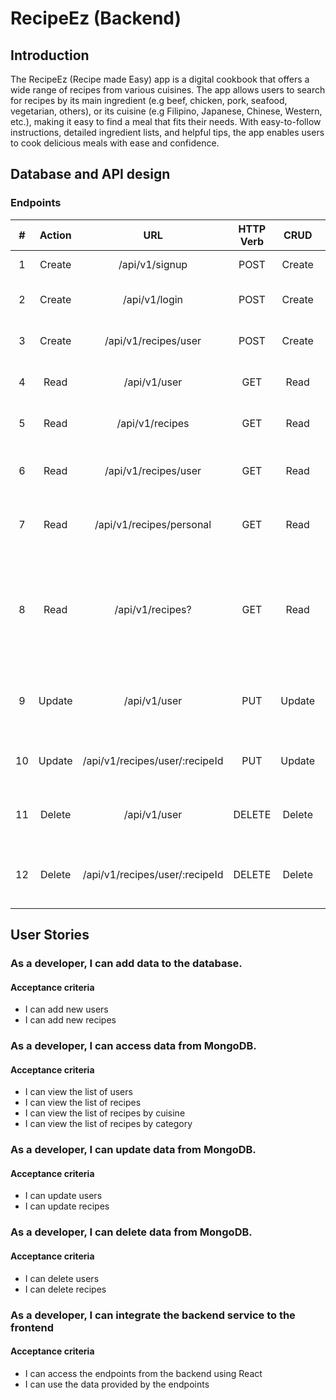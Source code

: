 # RecipeEz (Backend)

## Introduction

The RecipeEz (Recipe made Easy) app is a digital cookbook that offers a wide range of recipes from various cuisines. The app allows users to search for recipes by its main ingredient (e.g beef, chicken, pork, seafood, vegetarian, others), or its cuisine (e.g Filipino, Japanese, Chinese, Western, etc.), making it easy to find a meal that fits their needs. With easy-to-follow instructions, detailed ingredient lists, and helpful tips, the app enables users to cook delicious meals with ease and confidence.

## Database and API design

### Endpoints

|  #  | Action |              URL               | HTTP Verb |  CRUD  |                                           Description                                           |
| :-: | :----: | :----------------------------: | :-------: | :----: | :---------------------------------------------------------------------------------------------: |
|  1  | Create |         /api/v1/signup         |   POST    | Create |                                        Create a new user                                        |
|  2  | Create |         /api/v1/login          |   POST    | Create |                                    Create user session token                                    |
|  3  | Create |      /api/v1/recipes/user      |   POST    | Create |                                  User can create a new recipe                                   |
|  4  |  Read  |          /api/v1/user          |    GET    |  Read  |                                    Gets the details of user                                     |
|  5  |  Read  |        /api/v1/recipes         |    GET    |  Read  |                                 Gets the list of public recipes                                 |
|  6  |  Read  |      /api/v1/recipes/user      |    GET    |  Read  |                            Gets the list of public and user recipes                             |
|  7  |  Read  |    /api/v1/recipes/personal    |    GET    |  Read  |                               Gets the list of user recipes only                                |
|  8  |  Read  |        /api/v1/recipes?        |    GET    |  Read  | User can add a query parameter that will return the recipes that matches the cuisine & category |
|  9  | Update |          /api/v1/user          |    PUT    | Update |                              User can update their account details                              |
| 10  | Update | /api/v1/recipes/user/:recipeId |    PUT    | Update |                             User can update the details of a recipe                             |
| 11  | Delete |          /api/v1/user          |  DELETE   | Delete |                               User can soft delete their account                                |
| 12  | Delete | /api/v1/recipes/user/:recipeId |  DELETE   | Delete |                           User can soft delete their selected recipe                            |

## User Stories

### As a developer, I can add data to the database.

#### Acceptance criteria

- I can add new users
- I can add new recipes

### As a developer, I can access data from MongoDB.

#### Acceptance criteria

- I can view the list of users
- I can view the list of recipes
- I can view the list of recipes by cuisine
- I can view the list of recipes by category

### As a developer, I can update data from MongoDB.

#### Acceptance criteria

- I can update users
- I can update recipes

### As a developer, I can delete data from MongoDB.

#### Acceptance criteria

- I can delete users
- I can delete recipes

### As a developer, I can integrate the backend service to the frontend

#### Acceptance criteria

- I can access the endpoints from the backend using React
- I can use the data provided by the endpoints
